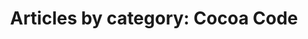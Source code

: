 ---
layout: blog_by_category
title: 'Articles by category: Cocoa Code'
category: cocoa-code
permalink: "/blog/category/cocoa-code/"
image: /assets/images/photos/photo-10.jpg
tagline: "<br>Our Blog"
---